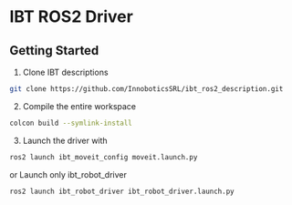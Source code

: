 # IBT ROS2 Driver

## Getting Started
1. Clone IBT descriptions
```bash
git clone https://github.com/InnoboticsSRL/ibt_ros2_description.git
```
2. Compile the entire workspace
```bash
colcon build --symlink-install
```
3. Launch the driver with
```bash
ros2 launch ibt_moveit_config moveit.launch.py
```
or Launch only ibt_robot_driver
```bash
ros2 launch ibt_robot_driver ibt_robot_driver.launch.py
```